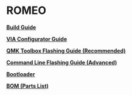 # ROMEO

**[Build Guide](https://static1.squarespace.com/static/5c533d33348cd92b886e544d/t/5e767acd0ff82c232030b20b/1584822992123/ROMEO+BUILD+GUIDE.pdf)**

**[VIA Configurator Guide](https://static1.squarespace.com/static/5c533d33348cd92b886e544d/t/5e8bd35323fb224b2f3c259d/1586221908208/ROMEO+VIA+GUIDE.pdf)**

**[QMK Toolbox Flashing Guide (Recommended)](https://static1.squarespace.com/static/5c533d33348cd92b886e544d/t/5e73f6b325afdb570c7bbe6a/1584658100264/ROMEO+FLASHING+GUIDE.pdf)**

**[Command Line Flashing Guide (Advanced)](https://static1.squarespace.com/static/5c533d33348cd92b886e544d/t/5e73f6c5d50dac3992a99da3/1584658118097/ROMEO+FLASHING+GUIDE+-+COMMAND+LINE.pdf)**

**[Bootloader](./bootloader)**

**[BOM (Parts List)](https://octopart.com/bom-tool/7JrzAlX8)**